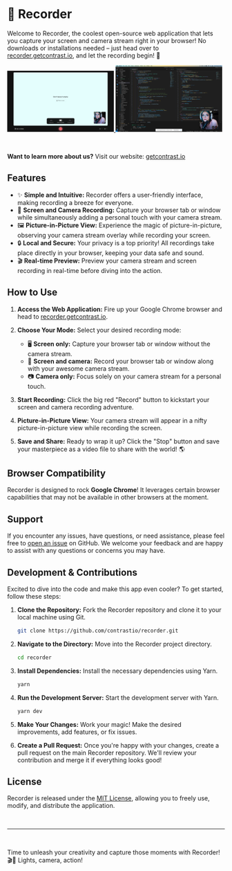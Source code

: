 # 🎥 Recorder

Welcome to Recorder, the coolest open-source web application that lets you capture your screen and camera stream right in your browser! No downloads or installations needed – just head over to [recorder.getcontrast.io](https://recorder.getcontrast.io), and let the recording begin! 🚀

<a align="center" href="https://recorder.getcontrast.io">
  <img alt="" src="screenshots/main-window.png" width="49%"/>
  <img alt="" src="screenshots/recording.png" width="49%"/>
</a>

&nbsp;

**Want to learn more about us?** Visit our website: [getcontrast.io](https://getcontrast.io)

## Features

- ✨ **Simple and Intuitive:** Recorder offers a user-friendly interface, making recording a breeze for everyone.
- 🎥 **Screen and Camera Recording:** Capture your browser tab or window while simultaneously adding a personal touch with your camera stream.
- 🖼️ **Picture-in-Picture View:** Experience the magic of picture-in-picture, observing your camera stream overlay while recording your screen.
- 🔒 **Local and Secure:** Your privacy is a top priority! All recordings take place directly in your browser, keeping your data safe and sound.
- 🎬 **Real-time Preview:** Preview your camera stream and screen recording in real-time before diving into the action.

## How to Use

1. **Access the Web Application:** Fire up your Google Chrome browser and head to [recorder.getcontrast.io](https://recorder.getcontrast.io).

2. **Choose Your Mode:** Select your desired recording mode:

   - 🖥️ **Screen only:** Capture your browser tab or window without the camera stream.
   - 🎥 **Screen and camera:** Record your browser tab or window along with your awesome camera stream.
   - 📷 **Camera only:** Focus solely on your camera stream for a personal touch.

3. **Start Recording:** Click the big red "Record" button to kickstart your screen and camera recording adventure.

4. **Picture-in-Picture View:** Your camera stream will appear in a nifty picture-in-picture view while recording the screen.

5. **Save and Share:** Ready to wrap it up? Click the "Stop" button and save your masterpiece as a video file to share with the world! 🌎

## Browser Compatibility

Recorder is designed to rock **Google Chrome**! It leverages certain browser capabilities that may not be available in other browsers at the moment.

## Support

If you encounter any issues, have questions, or need assistance, please feel free to [open an issue](https://github.com/contrastio/recorder/issues) on GitHub. We welcome your feedback and are happy to assist with any questions or concerns you may have.

## Development & Contributions

Excited to dive into the code and make this app even cooler? To get started, follow these steps:

1. **Clone the Repository:** Fork the Recorder repository and clone it to your local machine using Git.

   ```bash
   git clone https://github.com/contrastio/recorder.git
   ```

2. **Navigate to the Directory:** Move into the Recorder project directory.

   ```bash
   cd recorder
   ```

3. **Install Dependencies:** Install the necessary dependencies using Yarn.

   ```bash
   yarn
   ```

4. **Run the Development Server:** Start the development server with Yarn.

   ```bash
   yarn dev
   ```

5. **Make Your Changes:** Work your magic! Make the desired improvements, add features, or fix issues.

6. **Create a Pull Request:** Once you're happy with your changes, create a pull request on the main Recorder repository. We'll review your contribution and merge it if everything looks good!

## License

Recorder is released under the [MIT License](LICENSE), allowing you to freely use, modify, and distribute the application.

<br/>

---

<br/>

Time to unleash your creativity and capture those moments with Recorder! 🎬🌟 Lights, camera, action!
